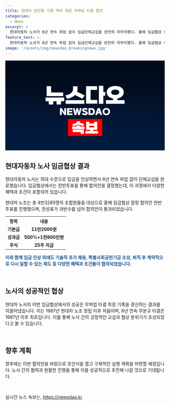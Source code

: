 ```yaml
---
title: 현대차 임단협 가결 역대 최장 무파업 타결 합의
categories:
  - News
excerpt: >
  현대자동차 노사가 6년 연속 파업 없이 임금단체교섭을 완전히 마무리했다. 올해 임금협상 합의안은 기본급 11만2000원, 성과금 500%+1천800만원, 주식 25주 등을 포함했고, 촉탁계약직을 1년에서 2년으로 확장하는 등 다양한 합의사항이 담겼다. 이는 역대 최대 수준의 임금 인상안으로, 투표자 84.53%의 찬성을 받아 가결됐다. 이로써 1987년 이후 무파업 타결 최장 기록을 경신했다. (150자)
feature_text: >
  현대자동차 노사가 6년 연속 파업 없이 임금단체교섭을 완전히 마무리했다. 올해 임금협상 합의안은 기본급 11만2000원, 성과금 500%+1천800만원, 주식 25주 등을 포함했고, 촉탁계약직을 1년에서 2년으로 확장하는 등 다양한 합의사항이 담겼다. 이는 역대 최대 수준의 임금 인상안으로, 투표자 84.53%의 찬성을 받아 가결됐다. 이로써 1987년 이후 무파업 타결 최장 기록을 경신했다. (150자)
image: '/assets/img/newsdao_breakingnews.jpg'
---
```


<p><img src="/assets/img/newsdao_breakingnews.jpg" alt="bookingtag 속보" /></p>

<h2 data-ke-size="size26">현대자동차 노사 임금협상 결과</h2>

<p>현대자동차 노사는 최대 수준으로 임금을 인상하면서 6년 연속 파업 없이 단체교섭을 완료했습니다. 임금협상에서는 찬반투표를 통해 합의안을 결정했는데, 이 과정에서 다양한 혜택과 조건이 포함되어 있습니다.</p>

<p data-ke-size="size16">현대차 노조는 총 4만3285명의 조합원들을 대상으로 올해 임금협상 잠정 합의안 찬반투표를 진행했으며, 찬성표가 과반수를 넘어 합의안이 통과되었습니다.</p>

<table>
    <tr>
        <th>항목</th>
        <th>내용</th>
    </tr>
    <tr>
        <td style="text-align: center; height: 17px;"><b>기본급</b></td>
        <td style="text-align: center; height: 17px;"><b>11만2000원</b></td>
    </tr>
    <tr>
        <td style="text-align: center; height: 17px;"><b>성과금</b></td>
        <td style="text-align: center; height: 17px;"><b>500%+1천800만원</b></td>
    </tr>
    <tr>
        <td style="text-align: center; height: 17px;"><b>주식</b></td>
        <td style="text-align: center; height: 17px;"><b>25주 지급</b></td>
    </tr>
</table>

<p><b><span style="color: #1a5490;">이와 함께 임금 인상 외에도 기술직 추가 채용, 특별사회공헌기금 조성, 퇴직 후 계약직으로 다시 일할 수 있는 제도 등 다양한 혜택과 조건들이 합의되었습니다.</span></b></p>

<p data-ke-size="size16">&nbsp;</p>

<h2 data-ke-size="size24">노사의 성공적인 협상</h2>

<p>현대차 노사의 이번 임금협상에서의 성공은 무파업 타결 최장 기록을 경신하는 결과를 이끌어냈습니다. 이는 1987년 현대차 노조 창립 이후 처음이며, 6년 연속 무분규 타결은 1987년 이후 최초입니다. 이를 통해 노사 간의 긍정적인 교섭과 협상 분위기가 조성되었다고 볼 수 있습니다.</p>

<p data-ke-size="size16">&nbsp;</p>

<h2 data-ke-size="size24">향후 계획</h2>

<p>향후에는 이번 합의안을 바탕으로 조인식을 열고 구체적인 실행 계획을 마련할 예정입니다. 노사 간의 협력과 원활한 진행을 통해 이를 성공적으로 추진해 나갈 것으로 기대됩니다.</p>

<p data-ke-size="size16">&nbsp;</p>
실시간 뉴스 속보는, <a href="https://newsdao.kr" rel="dofollow">https://newsdao.kr</a>


